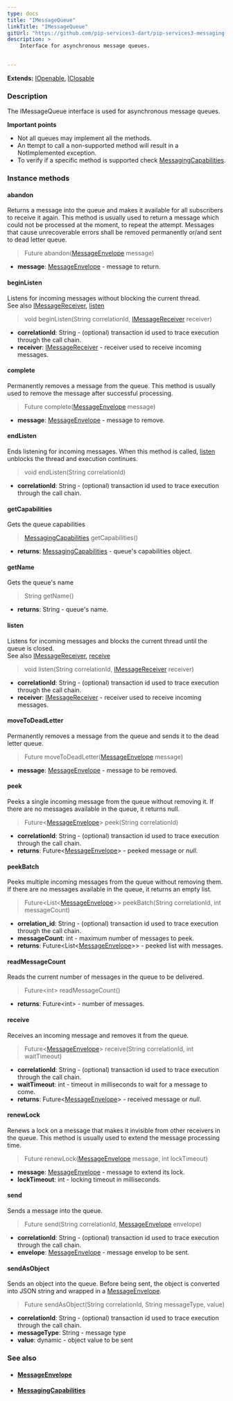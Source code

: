 ```yaml
---
type: docs
title: "IMessageQueue"
linkTitle: "IMessageQueue"
gitUrl: "https://github.com/pip-services3-dart/pip-services3-messaging-dart"
description: >
    Interface for asynchronous message queues.

     
---
```


**Extends:** [IOpenable](../../../commons/run/iopenable), [IClosable](../../../commons/run/iclosable)

### Description

The IMessageQueue interface is used for asynchronous message queues.

**Important points**

- Not all queues may implement all the methods.
- An ttempt to call a non-supported method will result in a NotImplemented exception.
- To verify if a specific method is supported check [MessagingCapabilities](../messaging_capabilities). 

### Instance methods

#### abandon
Returns a message into the queue and makes it available for all subscribers to receive it again. This method is usually used to return a message which could not be processed at the moment, to repeat the attempt. Messages that cause unrecoverable errors shall be removed permanently or/and sent to dead letter queue.

> Future abandon([MessageEnvelope](../message_envelope) message)

- **message**: [MessageEnvelope](../message_envelope) - message to return.

#### beginListen
Listens for incoming messages without blocking the current thread.  
See also [IMessageReceiver](../imessage_receiver), [listen](#listen)

> void beginListen(String correlationId, [IMessageReceiver](../imessage_receiver) receiver)

- **correlationId**: String - (optional) transaction id used to trace execution through the call chain.
- **receiver**: [IMessageReceiver](../imessage_receiver) - receiver used to receive incoming messages.

#### complete
Permanently removes a message from the queue. This method is usually used to remove the message after successful processing.

> Future complete([MessageEnvelope](../message_envelope) message)

- **message**: [MessageEnvelope](../message_envelope) - message to remove.

#### endListen
Ends listening for incoming messages. When this method is called, [listen](#listen) unblocks the thread and execution continues.

> void endListen(String correlationId)

- **correlationId**: String - (optional) transaction id used to trace execution through the call chain.

#### getCapabilities
Gets the queue capabilities

> [MessagingCapabilities](../messaging_capabilities) getCapabilities()

- **returns**: [MessagingCapabilities](../messaging_capabilities) - queue's capabilities object.

#### getName
Gets the queue's name

> String getName()

- **returns**: String - queue's name.

#### listen
Listens for incoming messages and blocks the current thread until the queue is closed.  
See also [IMessageReceiver](../imessage_receiver), [receive](#receive)

> void listen(String correlationId, [IMessageReceiver](../imessage_receiver) receiver)

- **correlationId**: String - (optional) transaction id used to trace execution through the call chain.
- **receiver**: [IMessageReceiver](../imessage_receiver) - receiver used to receive incoming messages.


#### moveToDeadLetter
Permanently removes a message from the queue and sends it to the dead letter queue.

> Future moveToDeadLetter([MessageEnvelope](../message_envelope) message)

- **message**: [MessageEnvelope](../message_envelope) - message to be removed.

#### peek
Peeks a single incoming message from the queue without removing it. If there are no messages available in the queue, it returns null.

> Future<[MessageEnvelope](../message_envelope)> peek(String correlationId)

- **correlationId**: String - (optional) transaction id used to trace execution through the call chain.
- **returns**: Future<[MessageEnvelope](../message_envelope)> - peeked message or *null*.

#### peekBatch
Peeks multiple incoming messages from the queue without removing them. If there are no messages available in the queue, it returns an empty list.

> Future\<List\<[MessageEnvelope](../message_envelope)\>\> peekBatch(String correlationId, int messageCount)

- **orrelation_id**: String - (optional) transaction id used to trace execution through the call chain.
- **messageCount**: int - maximum number of messages to peek.
- **returns**: Future\<List\<[MessageEnvelope](../message_envelope)\>\> - peeked list with messages.

#### readMessageCount
Reads the current number of messages in the queue to be delivered.

> Future\<int\> readMessageCount()

- **returns**: Future\<int\> - number of messages.

#### receive
Receives an incoming message and removes it from the queue.

> Future<[MessageEnvelope](../message_envelope)> receive(String correlationId, int waitTimeout)

- **correlationId**: String - (optional) transaction id used to trace execution through the call chain.
- **waitTimeout**: int - timeout in milliseconds to wait for a message to come.
- **returns**: Future<[MessageEnvelope](../message_envelope)> - received message or *null*.

#### renewLock
Renews a lock on a message that makes it invisible from other receivers in the queue. This method is usually used to extend the message processing time.

> Future renewLock([MessageEnvelope](../message_envelope) message, int lockTimeout)

- **message**: [MessageEnvelope](../message_envelope) - message to extend its lock.
- **lockTimeout**: int - locking timeout in milliseconds.

#### send
Sends a message into the queue.

> Future send(String correlationId, [MessageEnvelope](../message_envelope) envelope)

- **correlationId**: String - (optional) transaction id used to trace execution through the call chain.
- **envelope**: [MessageEnvelope](../message_envelope) - message envelop to be sent.

#### sendAsObject
Sends an object into the queue. Before being sent, the object is converted into JSON string and wrapped in a [MessageEnvelope](../message_envelope).

> Future sendAsObject(String correlationId, String messageType, value)

- **correlationId**: String - (optional) transaction id used to trace execution through the call chain.
- **messageType**: String - message type
- **value**: dynamic - object value to be sent



### See also
- #### [MessageEnvelope](../message_envelope)
- #### [MessagingCapabilities](../messaging_capabilities)
